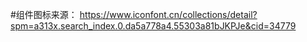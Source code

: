 #组件图标来源：
https://www.iconfont.cn/collections/detail?spm=a313x.search_index.0.da5a778a4.55303a81bJKPJe&cid=34779